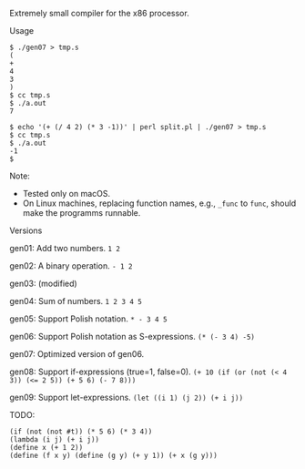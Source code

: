 Extremely small compiler for the x86 processor.

Usage

```
$ ./gen07 > tmp.s
(
+
4
3
)
$ cc tmp.s
$ ./a.out
7
```

```
$ echo '(+ (/ 4 2) (* 3 -1))' | perl split.pl | ./gen07 > tmp.s
$ cc tmp.s
$ ./a.out
-1
$
```

Note:

- Tested only on macOS.
- On Linux machines, replacing function names,
e.g., `_func` to `func`,
should make the programms runnable.


Versions

gen01:
Add two  numbers. `1 2`

gen02:
A binary operation. `- 1 2`

gen03:
(modified)

gen04:
Sum of numbers. `1 2 3 4 5` 

gen05:
Support Polish notation. `* - 3 4 5`

gen06:
Support Polish notation as S-expressions. `(* (- 3 4) -5)`

gen07:
Optimized version of gen06.

gen08:
Support if-expressions (true=1, false=0).
`(+ 10 (if (or (not (< 4 3)) (<= 2 5)) (+ 5 6) (- 7 8)))`

gen09:
Support let-expressions.
`(let ((i 1) (j 2)) (+ i j))`


TODO:

```
(if (not (not #t)) (* 5 6) (* 3 4))
(lambda (i j) (+ i j))
(define x (+ 1 2))
(define (f x y) (define (g y) (+ y 1)) (+ x (g y)))
```